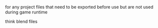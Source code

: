 for any project files that need to be exported before use
but are not used during game runtime

think blend files
